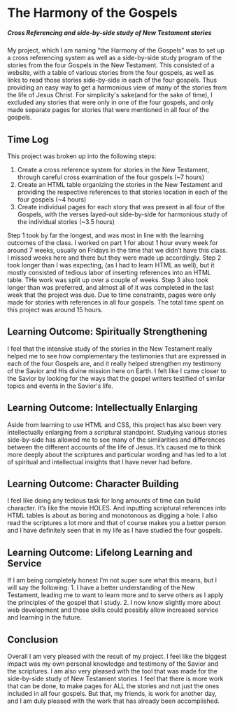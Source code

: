 # The Harmony of the Gospels
##### Cross Referencing and side-by-side study of New Testament stories

My project, which I am naming “the Harmony of the Gospels” was to set up a cross referencing system as well as a side-by-side study program of the stories from the four Gospels in the New Testament. This consisted of a website, with a table of various stories from the four gospels, as well as links to read those stories side-by-side in each of the four gospels. Thus providing an easy way to get a harmonious view of many of the stories from the life of Jesus Christ. For simplicity's sake(and for the sake of time), I excluded any stories that were only in one of the four gospels, and only made separate pages for stories that were mentioned in all four of the gospels. 
## Time Log
This project was broken up into the following steps:
  1. Create a cross reference system for stories in the New Testament, through careful cross examination of the four gospels (~7 hours)
  2. Create an HTML table organizing the stories in the New Testament and providing the respective references to that stories location in each of the four gospels (~4 hours)
  3. Create individual pages for each story that was present in all four of the Gospels, with the verses layed-out side-by-side for harmonious study of the individual stories (~3.5 hours)

Step 1 took by far the longest, and was most in line with the learning outcomes of the class. I worked on part 1 for about 1 hour every week for around 7 weeks, usually on Fridays in the time that we didn’t have this class. I missed weeks here and there but they were made up accordingly. Step 2 took longer than I was expecting, (as I had to learn HTML as well), but it mostly consisted of tedious labor of inserting references into an HTML table. THe work was split up over a couple of weeks. Step 3 also took longer than was preferred, and almost all of it was completed in the last week that the project was due. Due to time constraints, pages were only made for stories with references in all four gospels. The total time spent on this project was around 15 hours.
## Learning Outcome: Spiritually Strengthening
I feel that the intensive study of the stories in the New Testament really helped me to see how complementary the testimonies that are expressed in each of the four Gospels are, and it really helped strengthen my testimony of the Savior and His divine mission here on Earth. I felt like I came closer to the Savior by looking for the ways that the gospel writers testified of similar topics and events in the Savior's life.
## Learning Outcome: Intellectually Enlarging
Aside from learning to use HTML and CSS, this project has also been very intellectually enlarging from a scriptural standpoint. Studying various stories side-by-side has allowed me to see many of the similarities and differences between the different accounts of the life of Jesus. It’s caused me to think more deeply about the scriptures and particular wording and has led to a lot of spiritual and intellectual insights that I have never had before.
## Learning Outcome: Character Building
I feel like doing any tedious task for long amounts of time can build character. It’s like the movie HOLES. And inputting scriptural references into HTML tables is about as boring and monotonous as digging a hole. I also read the scriptures a lot more and that of course makes you a better person and I have definitely seen that in my life as I have studied the four gospels. 
## Learning Outcome: Lifelong Learning and Service
If I am being completely honest I’m not super sure what this means, but I will say the following: 1. I have a better understanding of the New Testament, leading me to want to learn more and to serve others as I apply the principles of the gospel that I study. 2. I now know slightly more about web development and those skills could possibly allow increased service and learning in the future. 
## Conclusion
Overall I am very pleased with the result of my project. I feel like the biggest impact was my own personal knowledge and testimony of the Savior and the scriptures. I am also very pleased with the tool that was made for the side-by-side study of New Testament stories. I feel that there is more work that can be done, to make pages for ALL the stories and not just the ones included in all four gospels. But that, my friends, is work for another day, and I am duly pleased with the work that has already been accomplished.
